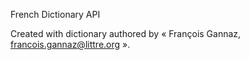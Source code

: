 French Dictionary API

Created with dictionary authored by
« François Gannaz, francois.gannaz@littre.org ».